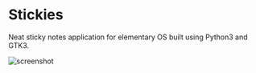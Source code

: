# Stickies
Neat sticky notes application for elementary OS built using Python3 and GTK3.

![screenshot](https://github.com/aboudzakaria/stickies/blob/master/resources/screenshot.png?raw=true)
